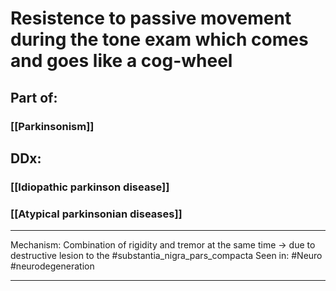 # Resistence to passive movement during the tone exam which comes and goes like a cog-wheel
## Part of:
### [[Parkinsonism]]
## DDx:
### [[Idiopathic parkinson disease]]
### [[Atypical parkinsonian diseases]]

---
Mechanism: Combination of rigidity and tremor at the same time → due to destructive lesion to the #substantia_nigra_pars_compacta 
Seen in: #Neuro #neurodegeneration 

---